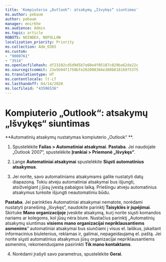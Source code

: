 ```yaml
---
title: 'Kompiuterio „Outlook“: atsakymų „Išvykęs“ siuntimas'
ms.author: pebaum
author: pebaum
manager: mnirkhe
ms.audience: Admin
ms.topic: article
ROBOTS: NOINDEX, NOFOLLOW
localization_priority: Priority
ms.collection: Adm_O365
ms.custom:
- "9000761"
- "3514"
ms.openlocfilehash: df23102cd5d9d5b7e60e4f05187c029ba62de22c
ms.sourcegitcommit: 23e5b94f1758bfe202008384e300b81816975375
ms.translationtype: HT
ms.contentlocale: lt-LT
ms.lasthandoff: 04/14/2020
ms.locfileid: "43506536"
---
```

# <a name="outlook-desktop-send-out-of-office-replies"></a>Kompiuterio „Outlook“: atsakymų „Išvykęs“ siuntimas

**Automatinių atsakymų nustatymas kompiuterio „Outlook“ **.

1. Spustelėkite **Failas > Automatiniai atsakymai**. **Pastaba**. Jei naudojate „Outlook 2007“, spustelėkite **Įrankiai > Priemonė „Išvykęs“**.

2. Lange **Automatiniai atsakymai** spustelėkite **Siųsti automatinius atsakymus**.

3. Jei norite, savo automatiniams atsakymams galite nustatyti datų diapazoną. Tokiu atveju automatiniai atsakymai bus išjungti, atsižvelgiant į jūsų įvestą pabaigos laiką. Priešingu atveju automatinius atsakymus turėsite išjungti neautomatiniu būdu.

**Pastaba**. Jei parinkties Automatiniai atsakymai nematote, norėdami nustatyti pranešimą „Išvykęs“, naudokite parinktį **Taisyklės ir įspėjimai**. Skirtuke **Mano organizacijoje** įveskite atsakymą, kurį norite siųsti komandos nariams ar kolegoms, kol jūsų nėra biure. Nustačius parinktį „Automatinių atsakymų siuntimas **visiems mano organizacijai nepriklausantiems asmenims**“ automatiniai atsakymai bus siunčiami į visus el. laiškus, įskaitant informacinius biuletenius, reklamas ir, galimai, nepageidaujamą el. paštą. Jei norite siųsti automatinius atsakymus jūsų organizacijai nepriklausantiems asmenims, rekomenduojame pasirinkti **Tik mano kontaktams**.

4. Norėdami įrašyti savo parametrus, spustelėkite **Gerai**.
